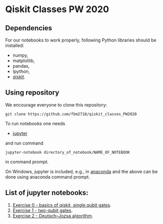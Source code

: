 # Qiskit Classes PW 2020


## Dependencies
For our notebooks to work properly, following Python libraries should be installed:
* numpy,
* matplotlib,
* pandas,
* Ipython,
* [qiskit](https://qiskit.org/documentation/).

## Using repository
We encourage everyone to clone this repository:
```
git clone https://github.com/fbm2718/qiskit_classes_PW2020
```
To run notebooks one needs 
* [jupyter](https://jupyter.org/)

and run command 
```
jupyter-notebook directory_of_notebook/NAME_OF_NOTEBOOK
```
in command prompt. 

On Windows, jupyter is included, e.g., in [anaconda](https://www.anaconda.com/distribution/) and the above can be done using anaconda command prompt.

## List of jupyter notebooks:
1. [Exercise 0 - basics of qiskit, single qubit gates](exercises/CW_0_0.ipynb).
2. [Exercise 1 - two-qubit gates](exercises/CW_0_1.ipynb).
3. [Exercise 2 - Deutsch–Jozsa algorithm](exercises/CW_0_2.ipynb).
